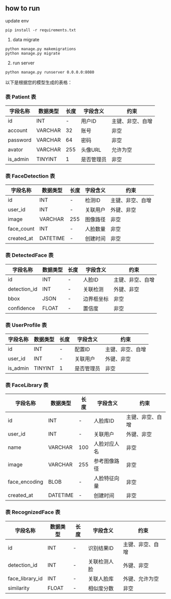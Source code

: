 

## how to run

update env
```
pip install -r requirements.txt
```


1. data migrate
```
python manage.py makemigrations
python manage.py migrate
```
2. run server
```
python manage.py runserver 0.0.0.0:8080
```


以下是根据您的模型生成的表格：

### 表 Patient 表

| 字段名称 | 数据类型 | 长度 | 字段含义 | 约束 |
|---------|---------|-----|---------|-----|
| id | INT | - | 用户ID | 主键、非空、自增 |
| account | VARCHAR | 32 | 账号 | 非空 |
| password | VARCHAR | 64 | 密码 | 非空 |
| avator | VARCHAR | 255 | 头像URL | 允许为空 |
| is_admin | TINYINT | 1 | 是否管理员 | 非空 |

### 表 FaceDetection 表

| 字段名称 | 数据类型 | 长度 | 字段含义 | 约束 |
|---------|---------|-----|---------|-----|
| id | INT | - | 检测ID | 主键、非空、自增 |
| user_id | INT | - | 关联用户 | 外键、非空 |
| image | VARCHAR | 255 | 图像路径 | 非空 |
| face_count | INT | - | 人脸数量 | 非空 |
| created_at | DATETIME | - | 创建时间 | 非空 |

### 表 DetectedFace 表

| 字段名称 | 数据类型 | 长度 | 字段含义 | 约束 |
|---------|---------|-----|---------|-----|
| id | INT | - | 人脸ID | 主键、非空、自增 |
| detection_id | INT | - | 关联检测 | 外键、非空 |
| bbox | JSON | - | 边界框坐标 | 非空 |
| confidence | FLOAT | - | 置信度 | 非空 |

### 表 UserProfile 表

| 字段名称 | 数据类型 | 长度 | 字段含义 | 约束 |
|---------|---------|-----|---------|-----|
| id | INT | - | 配置ID | 主键、非空、自增 |
| user_id | INT | - | 关联用户 | 外键、非空 |
| is_admin | TINYINT | 1 | 是否管理员 | 非空 |


### 表 FaceLibrary 表

| 字段名称 | 数据类型 | 长度 | 字段含义 | 约束 |
|---------|---------|-----|---------|-----|
| id | INT | - | 人脸库ID | 主键、非空、自增 |
| user_id | INT | - | 关联用户 | 外键、非空 |
| name | VARCHAR | 100 | 人脸对应人名 | 非空 |
| image | VARCHAR | 255 | 参考图像路径 | 非空 |
| face_encoding | BLOB | - | 人脸特征向量 | 非空 |
| created_at | DATETIME | - | 创建时间 | 非空 |

### 表 RecognizedFace 表

| 字段名称 | 数据类型 | 长度 | 字段含义 | 约束 |
|---------|---------|-----|---------|-----|
| id | INT | - | 识别结果ID | 主键、非空、自增 |
| detection_id | INT | - | 关联检测人脸 | 外键、非空 |
| face_library_id | INT | - | 关联人脸库 | 外键、允许为空 |
| similarity | FLOAT | - | 相似度分数 | 非空 |
